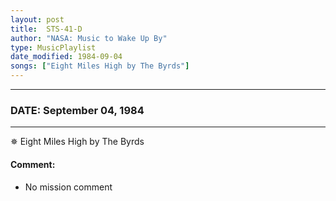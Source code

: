 ```yaml
---
layout: post
title:  STS-41-D
author: "NASA: Music to Wake Up By"
type: MusicPlaylist
date_modified: 1984-09-04
songs: ["Eight Miles High by The Byrds"]
---
```


----
### DATE: September 04, 1984
----
✵ Eight Miles High by The Byrds

#### Comment:
* No mission comment



<br/>
<center>
	<a target="_blank"
	   href="https://twitter.com/intent/tweet?hashtags=Space,NASA,Playlist,NASAWakeupCalls,SpaceProgram&text={{ page.author}}, '{{ page.songs.first }}' {{ page.title }}, {{ page.date | date: '%B %d, %Y' }}. {{ site.url }}{{ page.url }}&via=nasawakeupcalls"><i class="fab fa-twitter" alt="Tweet this page" style="font-size: 1.3em;"></i></a>
	&nbsp; 	<i class="fas fa-user-astronaut" style="font-size: 1.5em;"></i> &nbsp;
    <a type="amzn" search="'Eight Miles High by The Byrds'" category="popular music">
    <i class="fab fa-amazon" style="font-size: 1.3em;"></i></a>
</center>
